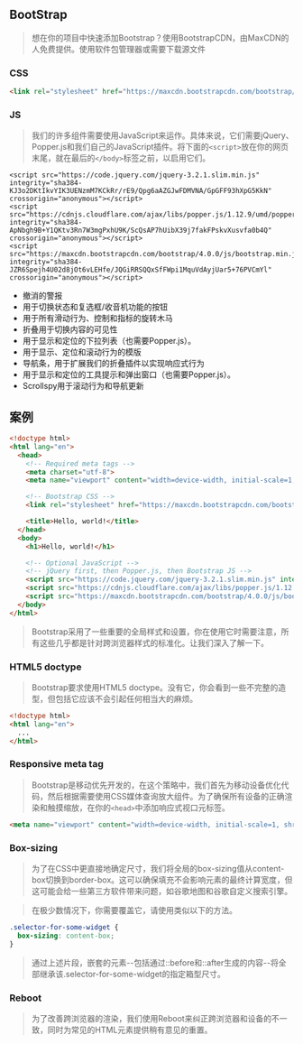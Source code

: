 ## BootStrap

> 想在你的项目中快速添加Bootstrap？使用BootstrapCDN，由MaxCDN的人免费提供。使用软件包管理器或需要下载源文件

### CSS
```html
<link rel="stylesheet" href="https://maxcdn.bootstrapcdn.com/bootstrap/4.0.0/css/bootstrap.min.css" integrity="sha384-Gn5384xqQ1aoWXA+058RXPxPg6fy4IWvTNh0E263XmFcJlSAwiGgFAW/dAiS6JXm" crossorigin="anonymous">
```

### JS
>我们的许多组件需要使用JavaScript来运作。具体来说，它们需要jQuery、Popper.js和我们自己的JavaScript插件。将下面的`<script>`放在你的网页末尾，就在最后的`</body>`标签之前，以启用它们。
```
<script src="https://code.jquery.com/jquery-3.2.1.slim.min.js" integrity="sha384-KJ3o2DKtIkvYIK3UENzmM7KCkRr/rE9/Qpg6aAZGJwFDMVNA/GpGFF93hXpG5KkN" crossorigin="anonymous"></script>
<script src="https://cdnjs.cloudflare.com/ajax/libs/popper.js/1.12.9/umd/popper.min.js" integrity="sha384-ApNbgh9B+Y1QKtv3Rn7W3mgPxhU9K/ScQsAP7hUibX39j7fakFPskvXusvfa0b4Q" crossorigin="anonymous"></script>
<script src="https://maxcdn.bootstrapcdn.com/bootstrap/4.0.0/js/bootstrap.min.js" integrity="sha384-JZR6Spejh4U02d8jOt6vLEHfe/JQGiRRSQQxSfFWpi1MquVdAyjUar5+76PVCmYl" crossorigin="anonymous"></script>
```

- 撤消的警报
- 用于切换状态和复选框/收音机功能的按钮
- 用于所有滑动行为、控制和指标的旋转木马
- 折叠用于切换内容的可见性
- 用于显示和定位的下拉列表（也需要Popper.js）。
- 用于显示、定位和滚动行为的模版
- 导航条，用于扩展我们的折叠插件以实现响应式行为
- 用于显示和定位的工具提示和弹出窗口（也需要Popper.js）。
- Scrollspy用于滚动行为和导航更新

## 案例

```html
<!doctype html>
<html lang="en">
  <head>
    <!-- Required meta tags -->
    <meta charset="utf-8">
    <meta name="viewport" content="width=device-width, initial-scale=1, shrink-to-fit=no">

    <!-- Bootstrap CSS -->
    <link rel="stylesheet" href="https://maxcdn.bootstrapcdn.com/bootstrap/4.0.0/css/bootstrap.min.css" integrity="sha384-Gn5384xqQ1aoWXA+058RXPxPg6fy4IWvTNh0E263XmFcJlSAwiGgFAW/dAiS6JXm" crossorigin="anonymous">

    <title>Hello, world!</title>
  </head>
  <body>
    <h1>Hello, world!</h1>

    <!-- Optional JavaScript -->
    <!-- jQuery first, then Popper.js, then Bootstrap JS -->
    <script src="https://code.jquery.com/jquery-3.2.1.slim.min.js" integrity="sha384-KJ3o2DKtIkvYIK3UENzmM7KCkRr/rE9/Qpg6aAZGJwFDMVNA/GpGFF93hXpG5KkN" crossorigin="anonymous"></script>
    <script src="https://cdnjs.cloudflare.com/ajax/libs/popper.js/1.12.9/umd/popper.min.js" integrity="sha384-ApNbgh9B+Y1QKtv3Rn7W3mgPxhU9K/ScQsAP7hUibX39j7fakFPskvXusvfa0b4Q" crossorigin="anonymous"></script>
    <script src="https://maxcdn.bootstrapcdn.com/bootstrap/4.0.0/js/bootstrap.min.js" integrity="sha384-JZR6Spejh4U02d8jOt6vLEHfe/JQGiRRSQQxSfFWpi1MquVdAyjUar5+76PVCmYl" crossorigin="anonymous"></script>
  </body>
</html>
```

> Bootstrap采用了一些重要的全局样式和设置，你在使用它时需要注意，所有这些几乎都是针对跨浏览器样式的标准化。让我们深入了解一下。

### HTML5 doctype
> Bootstrap要求使用HTML5 doctype。没有它，你会看到一些不完整的造型，但包括它应该不会引起任何相当大的麻烦。

```html
<!doctype html>
<html lang="en">
  ...
</html>
```

### Responsive meta tag
> Bootstrap是移动优先开发的，在这个策略中，我们首先为移动设备优化代码，然后根据需要使用CSS媒体查询放大组件。为了确保所有设备的正确渲染和触摸缩放，在你的`<head>`中添加响应式视口元标签。

```html
<meta name="viewport" content="width=device-width, initial-scale=1, shrink-to-fit=no">
```

### Box-sizing
> 为了在CSS中更直接地确定尺寸，我们将全局的box-sizing值从content-box切换到border-box。这可以确保填充不会影响元素的最终计算宽度，但这可能会给一些第三方软件带来问题，如谷歌地图和谷歌自定义搜索引擎。

> 在极少数情况下，你需要覆盖它，请使用类似以下的方法。

```css
.selector-for-some-widget {
  box-sizing: content-box;
}
```

> 通过上述片段，嵌套的元素--包括通过::before和::after生成的内容--将全部继承该.selector-for-some-widget的指定箱型尺寸。

### Reboot
> 为了改善跨浏览器的渲染，我们使用Reboot来纠正跨浏览器和设备的不一致，同时为常见的HTML元素提供稍有意见的重置。